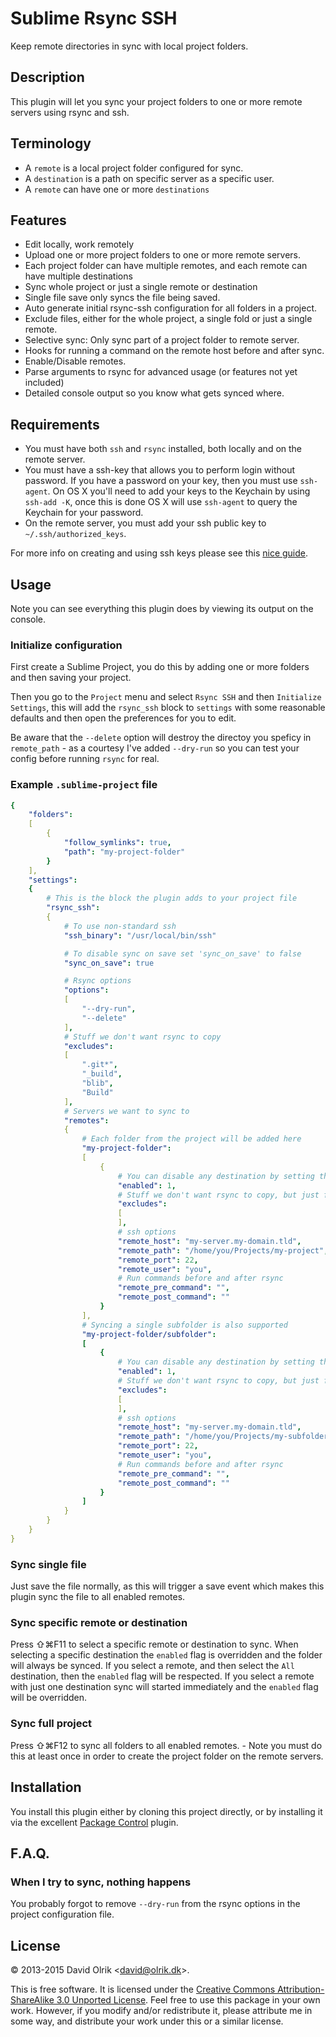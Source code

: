 # Sublime Rsync SSH

Keep remote directories in sync with local project folders.

## Description

This plugin will let you sync your project folders to one or more remote servers using rsync and ssh.

## Terminology

- A `remote` is a local project folder configured for sync.
- A `destination` is a path on specific server as a specific user.
- A `remote` can have one or more `destinations`

## Features

- Edit locally, work remotely
- Upload one or more project folders to one or more remote servers.
- Each project folder can have multiple remotes, and each remote can have multiple destinations
- Sync whole project or just a single remote or destination
- Single file save only syncs the file being saved.
- Auto generate initial rsync-ssh configuration for all folders in a project.
- Exclude files, either for the whole project, a single fold or just a single remote.
- Selective sync: Only sync part of a project folder to remote server.
- Hooks for running a command on the remote host before and after sync.
- Enable/Disable remotes.
- Parse arguments to rsync for advanced usage (or features not yet included)
- Detailed console output so you know what gets synced where.

## Requirements

- You must have both `ssh` and `rsync` installed, both locally and on the remote server.
- You must have a ssh-key that allows you to perform login without password. If you have a password on your key, then you must use `ssh-agent`. On OS X you'll need to add your keys to the Keychain by using `ssh-add -K`, once this is done OS X will use `ssh-agent` to query the Keychain for your password.
- On the remote server, you must add your ssh public key to `~/.ssh/authorized_keys`.

For more info on creating and using ssh keys please see this [nice guide](https://help.github.com/articles/set-up-git#password-caching).

## Usage

Note you can see everything this plugin does by viewing its output on the console.

### Initialize configuration

First create a Sublime Project, you do this by adding one or more folders and then saving your project.

Then you go to the `Project` menu and select `Rsync SSH` and then `Initialize Settings`, this will add the `rsync_ssh` block to `settings` with some reasonable defaults and then open the preferences for you to edit.

Be aware that the `--delete` option will destroy the directoy you speficy in `remote_path` - as a courtesy I've added `--dry-run` so you can test your config before running `rsync` for real.

### Example `.sublime-project` file

```yaml
{
    "folders":
    [
        {
            "follow_symlinks": true,
            "path": "my-project-folder"
        }
    ],
    "settings":
    {
        # This is the block the plugin adds to your project file
        "rsync_ssh":
        {
            # To use non-standard ssh
            "ssh_binary": "/usr/local/bin/ssh"

            # To disable sync on save set 'sync_on_save' to false
            "sync_on_save": true

            # Rsync options
            "options":
            [
                "--dry-run",
                "--delete"
            ],
            # Stuff we don't want rsync to copy
            "excludes":
            [
                ".git*",
                "_build",
                "blib",
                "Build"
            ],
            # Servers we want to sync to
            "remotes":
            {
                # Each folder from the project will be added here
                "my-project-folder":
                [
                    {
                        # You can disable any destination by setting this value to 0
                        "enabled": 1,
                        # Stuff we don't want rsync to copy, but just for this destination
                        "excludes":
                        [
                        ],
                        # ssh options
                        "remote_host": "my-server.my-domain.tld",
                        "remote_path": "/home/you/Projects/my-project",
                        "remote_port": 22,
                        "remote_user": "you",
                        # Run commands before and after rsync
                        "remote_pre_command": "",
                        "remote_post_command": ""
                    }
                ],
                # Syncing a single subfolder is also supported
                "my-project-folder/subfolder":
                [
                    {
                        # You can disable any destination by setting this value to 0
                        "enabled": 1,
                        # Stuff we don't want rsync to copy, but just for this destination
                        "excludes":
                        [
                        ],
                        # ssh options
                        "remote_host": "my-server.my-domain.tld",
                        "remote_path": "/home/you/Projects/my-subfolder-target",
                        "remote_port": 22,
                        "remote_user": "you",
                        # Run commands before and after rsync
                        "remote_pre_command": "",
                        "remote_post_command": ""
                    }
                ]
            }
        }
    }
}
```

### Sync single file

Just save the file normally, as this will trigger a save event which makes this plugin sync the file to all enabled remotes.

### Sync specific remote or destination

Press ⇧⌘F11 to select a specific remote or destination to sync. When selecting a specific destination the `enabled` flag is overridden and the folder will always be synced.
If you select a remote, and then select the `All` destination, then the `enabled` flag will be respected.
If you select a remote with just one destination sync will started immediately and the `enabled` flag will be overridden.

### Sync full project

Press ⇧⌘F12 to sync all folders to all enabled remotes. - Note you must do this at least once in order to create the project folder on the remote servers.

## Installation

You install this plugin either by cloning this project directly, or by installing it via the excellent [Package Control](http://packagecontrol.io) plugin.

## F.A.Q.

### When I try to sync, nothing happens

You probably forgot to remove `--dry-run` from the rsync options in the project configuration file.

## License

&copy; 2013-2015 David Olrik <[david@olrik.dk](mailto:david@olrik.dk)>.

This is free software. It is licensed under the [Creative Commons Attribution-ShareAlike 3.0 Unported License](http://creativecommons.org/licenses/by-sa/3.0/). Feel free to use this package in your own work. However, if you modify and/or redistribute it, please attribute me in some way, and distribute your work under this or a similar license.

